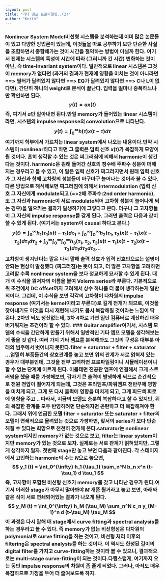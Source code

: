 ```yaml
---
layout: post
title: "기타 앰프 프로파일링..(2)"
author: "Keith"
---
```


### Nonlinear System Model비선형 시스템을 분석하는데 이미 많은 논문들이 있고 다양한 방법론이 있는데, 이것들을 따로 공부하기 보단 단순한 사실을 조합하면서 종합해가는 것이 시간을 절약하는 방법이 아닐까 한다. 여기서 전제는 시스템의 특성이 시간에 따라 (그러니까 긴 시간) 변화하는 것이 아닌, 즉 time-invariant system이다. 일반적으로 linear 시스템은 그것이 memory가 없다면 (과거의 결과가 현재에 영향을 미치는 것이 아니라면 ==> 필터가 달려있지 않다면 ==> EQ가 달려있지 않다면 ==> C나 L이 없다면), 간단히 하나의 weight로 분석이 끝난다. 입력을 얼마나 증폭하느냐만 확인하면 된다. $$ y(t) = a x(t) $$즉, 여기서 $a$만 알아내면 된다.만일 memory가 들어있는 linear 시스템이라면, 시스템의 impulse response의 convolution으로 나타난다.$$ y(t) = \int_0^{\infty} h(\tau) x(t-\tau) d\tau $$여기까지 학부에서 가르치는 linear system에서 나오는 내용이다.만약 시스템이 nonlinear하다고 하면 그 출력은 입력 신호 $x(t)$가 복잡하게 모양이 될 것이다. 흔히 생각할 수 있는 것은 찌그러짐에 의해서 harmonic이 생긴다는 것이다. harmonic은 원래 들어간 신호의 정수배 주파수 성분이 더해지는 경우라고 볼 수 있고, 이 말은 입력 신호가 찌그러지면서 원래 입력 신호가 그 자신과 함께 고차항의 성분들이 마구마구 늘어나는 것이라 볼 수 있다. 다른 방법으로 해석해보면 찌그러짐에 의해서 intermodulation (입력 신호 그 자신에게 modulate되고 (=>2배 주파수:2nd order harmonic), 또 그 자신과 harmonic이 서로 modulate되어 고차항 성분이 늘어나게 되는 경우)을 일으키는 결과가 발생하기에 그렇다고 본다. 더구나 그 고차항들이 그 자신의 impulse response를 갖게 된다. 그러면 출력은 다음과 같이 쓸 수 있게 된다. (여기서는 system이 causal 하다고 본다.)$$ y(t) = \int_0^{\infty} h_1(\tau_1) x(t-\tau_1) d\tau_1 + \int_0^{\infty} \int_0^{\infty} h_2(\tau_1,\tau_2) x(t-\tau_1) x(t-\tau_2) d\tau_1 d\tau_2 + \int_0^{\infty} \int_0^{\infty} \int_0^{\infty} h_3(\tau_1,\tau_2,\tau_3) x(t-\tau_1) x(t-\tau_2) x(t-\tau_3) d\tau_1 d\tau_2 d\tau_3... $$고차항이 생겨난다는 말은 다시 말해 출력 신호가 입력 신호만으로는 설명이 안되는 현상이 발생했다 (찌그러짐)는 뜻이 되고, 더 많은 고차항을 고려하면 고려할 수록 nonlinear system을 보다 정교하게 묘사할 수 있게 된다. 대개 이 수식을 원저자의 이름을 붙여 Volerra series라 부른다. 기본적으로 위 조건에서 DC offset까지 고려해서 상수 하나를 더 붙여 생각하는게 일반적이다. 그런데, 이 수식을 보면 각각의 고차항이 다차원의 impulse response (여기서는 kernel이라고 부른다)로 길게 전개가 되므로, 이것을 찾아내기도 이것을 다시 재현해 내기도 몹시 복잡해질 것이라는 느낌이 딱 온다. 2차만 되도 정신없는데, 3차 4차로 가면 일단 컴퓨터로 계산하긴 매우 버거워지는 조건이라 할 수 있다. ### Guitar amplifier여기서, 시스템 모델의 수식을 간단하게 만들기 위해서 일반적인 기타 앰프 모델을 생각해보는 게 좋을 것 같다. 여러 가지 기타 앰프를 분석해봐도 그것의 구성은 대부분 아래의 범주에서 벗어나지 못한다.filter + saturator + filter + saturator ...엄밀히 부품들간의 상호관계를 놓고 보면 위의 관계가 서로 얽혀져 있는 경우가 대부분인데, 그것을 전부 고려하면 프로파일링이니 시뮬레이션이니 할 수 없는 단계에 이르게 된다. 이를테면 진공관 앰프에 연결해서 크게 스트러밍을 했을 때를 가정해보면, 갑자기 큰 출력이 발생하게 되므로 순간적으로 전원 전압이 떨어지게 되는데, 그것은 프리앰프/파워앰프 전반부에 영향을 미치게 되고, 그게 또 다시 출력에 영향을 미치게 되고, 그게 피드백 회로에 영향을 주고 .. 따라서, 지금의 모델도 충분히 복잡하다고 할 수 있지만, 위의 복잡한 관계를 모두 반영하려면 단순해지면 곤란하고 더 복잡해져야 한다. 그래서 위에 언급한 모델 filter + saturator 또는 saturator + filter의 모델이 연쇄적으로 물려있는 것으로 가정하면, 앞서의 series가 보다 단순해질 수 있다는 희망으로 천천히 전개해 본다.saturator는 nonlinear system이지만 memory가 없는 것으로 보고, filter는 linear system이지만 memory가 있는 것으로 보자. 실제로는 서로 관계가 얽혀있지만, 그렇게 생각하지 말자. 첫번째 stage만 놓고 보면 다음과 같아진다. 각 스테이지에서 고민하는 harmonic의 수는 $N$으로 놓으면,$$ y_1 (t) = \int_0^{\infty} h_1 (\tau_1) \sum_n^N b_n x^n (t-\tau_1) d \tau_1 $$즉, 고차항이 포함된 비선형 신호가 memory를 갖고 나타난 경우가 된다.여기서 이러한 stage가 아무리 많아봐야 $M$ 개쯤 될거라고 놓고 보면, 아래와 같은 식이 서로 연쇄되어있는 결과가 나오게 된다. $$ y_M (t) = \int_0^{\infty} h_M (\tau_M) \sum_n^N c_n y_{M-1}^n d (t-\tau_M) \tau_M $$이 과정은 다시 말해 매 stage에서 curve fitting과 spectral analysis를 하는 경우라고 볼 수 있다. 즉 memory가 없는 비선형성은 다차원의 polymonial로 curve fitting을 하는 것이고, 비선형 처리 이후의 filtering은 spectral analysis를 하는 것이다. 이 역시도 한정된 길이의 digital filter를 가지고 curve-fitting하는 것이라 볼 수 있으니, 결과적으로는 multi-stage curve-fitting이 되는 것이다.다행스럽게, 여기까지 오는 동안 impulse response의 차원이 좀 줄게 되었다. 그러나, 아직도 매우 복잡하므로 가정을 두어 더 줄여보도록 하자.

